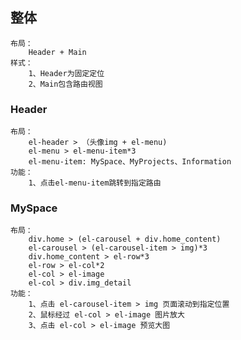 ## 整体
    布局：
        Header + Main
    样式：
        1、Header为固定定位
        2、Main包含路由视图

### Header
    布局：
        el-header > （头像img + el-menu)
        el-menu > el-menu-item*3
        el-menu-item: MySpace、MyProjects、Information
    功能：
        1、点击el-menu-item跳转到指定路由

### MySpace
    布局：
        div.home > (el-carousel + div.home_content)
        el-carousel > (el-carousel-item > img)*3
        div.home_content > el-row*3
        el-row > el-col*2
        el-col > el-image
        el-col > div.img_detail
    功能：
        1、点击 el-carousel-item > img 页面滚动到指定位置
        2、鼠标经过 el-col > el-image 图片放大
        3、点击 el-col > el-image 预览大图
        
